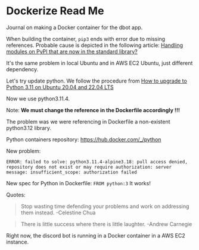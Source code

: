 # Dockerize Read Me

Journal on making a Docker container for the dbot app.

When building the container, `pip3` ends with error due to missing references. Probable cause is depicted in the following article: [Handling modules on PyPI that are now in the standard library?](https://discuss.python.org/t/handling-modules-on-pypi-that-are-now-in-the-standard-library/27071/1)

It's the same problem in local Ubuntu and in AWS EC2 Ubuntu, just different dependency.

Let's try update python. We follow the procedure from [How to upgrade to Python 3.11 on Ubuntu 20.04 and 22.04 LTS](https://www.itsupportwale.com/blog/how-to-upgrade-to-python-3-11-on-ubuntu-20-04-and-22-04-lts/)

Now we use python3.11.4.

Note: **We must change the reference in the Dockerfile accordingly !!!**

The problem was we were referencing in Dockerfile a non-existent python3.12 library.

Python containers repository: <https://hub.docker.com/_/python>

New problem:

    ERROR: failed to solve: python3.11.4-alpine3.18: pull access denied, repository does not exist or may require authorization: server message: insufficient_scope: authorization failed

New spec for Python in Dockerfile: `FROM python:3`
It works!

Quotes:

> Stop wasting time defending your problems and work on addressing them instead. -Celestine Chua

> There is little success where there is little laughter. -Andrew Carnegie

Right now, the discord bot is running in a Docker container in a AWS EC2 instance.
